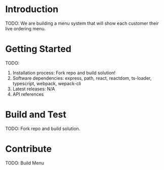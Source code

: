 # Introduction
TODO: We are building a menu system that will show each customer their live ordering menu. 

# Getting Started
TODO:
1.	Installation process: Fork repo and build solution!
2.	Software dependencies: express, path, react, reactdom, ts-loader, typescript, webpack, wepack-cli
3.	Latest releases: N/A
4.	API references

# Build and Test
TODO: Fork repo and build solution.

# Contribute
TODO: Build Menu


